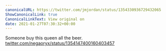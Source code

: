 ```yaml
---
canonicalURL: https://twitter.com/jmjordan/status/1354330936729432065
ShowCanonicalLink: true
CanonicalLinkText: View original on
date: 2021-01-27T07:30:32+00:00
---
```

Someone buy this queen all the beer. [twitter.com/negaoryx/status/1354147400160403457](https://twitter.com/negaoryx/status/1354147400160403457)